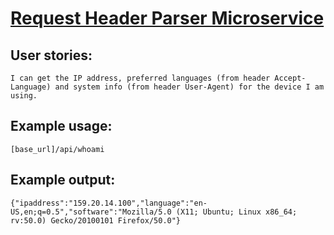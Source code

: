 # [Request Header Parser Microservice](https://www.freecodecamp.org/learn/apis-and-microservices/apis-and-microservices-projects/request-header-parser-microservice)

## User stories:

    I can get the IP address, preferred languages (from header Accept-Language) and system info (from header User-Agent) for the device I am using.

## Example usage:

    [base_url]/api/whoami

## Example output:

    {"ipaddress":"159.20.14.100","language":"en-US,en;q=0.5","software":"Mozilla/5.0 (X11; Ubuntu; Linux x86_64; rv:50.0) Gecko/20100101 Firefox/50.0"}
